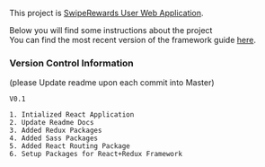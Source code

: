 This project is [SwipeRewards User Web Application](https://github.com/swiperewards/Web-App).

Below you will find some instructions about the project<br>
You can find the most recent version of the framework guide [here](https://github.com/facebookincubator/create-react-app/blob/master/packages/react-scripts/template/README.md).


### Version Control Information
(please Update readme upon each commit into Master)

```
V0.1

1. Intialized React Application
2. Update Readme Docs
3. Added Redux Packages
4. Added Sass Packages
5. Added React Routing Package
6. Setup Packages for React+Redux Framework

```

